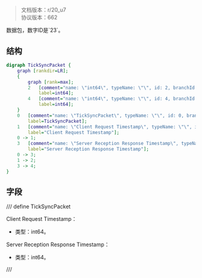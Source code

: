 # <!-- md:samp TickSyncPacket -->

> 文档版本：r/20_u7<br/>协议版本：662

<!-- md:samp TickSyncPacket -->数据包，数字ID是`23`。

## 结构

```dot
digraph TickSyncPacket {
	graph [rankdir=LR];
	{
		graph [rank=max];
		2	[comment="name: \"int64\", typeName: \"\", id: 2, branchId: 0, recurseId: -1, attributes: 512, notes: \"\"",
			label=int64];
		4	[comment="name: \"int64\", typeName: \"\", id: 4, branchId: 0, recurseId: -1, attributes: 512, notes: \"\"",
			label=int64];
	}
	0	[comment="name: \"TickSyncPacket\", typeName: \"\", id: 0, branchId: 23, recurseId: -1, attributes: 0, notes: \"\"",
		label=TickSyncPacket];
	1	[comment="name: \"Client Request Timestamp\", typeName: \"\", id: 1, branchId: 0, recurseId: -1, attributes: 0, notes: \"\"",
		label="Client Request Timestamp"];
	0 -> 1;
	3	[comment="name: \"Server Reception Response Timestamp\", typeName: \"\", id: 3, branchId: 0, recurseId: -1, attributes: 0, notes: \"\"",
		label="Server Reception Response Timestamp"];
	0 -> 3;
	1 -> 2;
	3 -> 4;
}

```

## 字段

/// define
TickSyncPacket

Client Request Timestamp：<!-- md:samp int64 -->

- 类型：int64。

Server Reception Response Timestamp：<!-- md:samp int64 -->

- 类型：int64。


///
